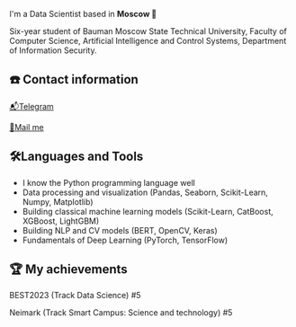 I'm a Data Scientist based in **Moscow 🌆**

Six-year student of Bauman Moscow State Technical University, Faculty of Computer Science, Artificial Intelligence and Control Systems, Department of Information Security.

## ☎️ Contact information
[📬Telegram](https://t.me/usernamess)

[📧Mail me](mailto:i@sluysar.ru)

## 🛠Languages and Tools
- I know the Python programming language well
- Data processing and visualization (Pandas, Seaborn, Scikit-Learn, Numpy, Matplotlib)
- Building classical machine learning models (Scikit-Learn, CatBoost, XGBoost, LightGBM)
- Building NLP and CV models (BERT, OpenCV, Keras)
- Fundamentals of Deep Learning (PyTorch, TensorFlow)

## 🏆 My achievements
BEST2023 (Track Data Science) #5

Neimark (Track Smart Campus: Science and technology) #5
